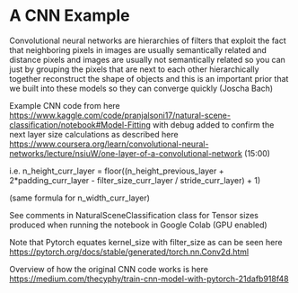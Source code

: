 # A CNN Example
Convolutional neural networks are hierarchies of filters that exploit the fact that neighboring pixels in images are usually semantically related and distance pixels and images are usually not semantically related so you can just by grouping the pixels that are next to each other hierarchically together reconstruct the shape of objects and this is an important prior that we built into these models so they can converge quickly (Joscha Bach)

Example CNN code from here https://www.kaggle.com/code/pranjalsoni17/natural-scene-classification/notebook#Model-Fitting with debug added to confirm the
next layer size calculations as described here https://www.coursera.org/learn/convolutional-neural-networks/lecture/nsiuW/one-layer-of-a-convolutional-network (15:00)

i.e. n_height_curr_layer = floor((n_height_previous_layer + 2*padding_curr_layer - filter_size_curr_layer / stride_curr_layer) + 1)

(same formula for n_width_curr_layer)

See comments in NaturalSceneClassification class for Tensor sizes produced when running the notebook in Google Colab (GPU enabled)

Note that Pytorch equates kernel_size with filter_size as can be seen here https://pytorch.org/docs/stable/generated/torch.nn.Conv2d.html

Overview of how the original CNN code works is here https://medium.com/thecyphy/train-cnn-model-with-pytorch-21dafb918f48 

